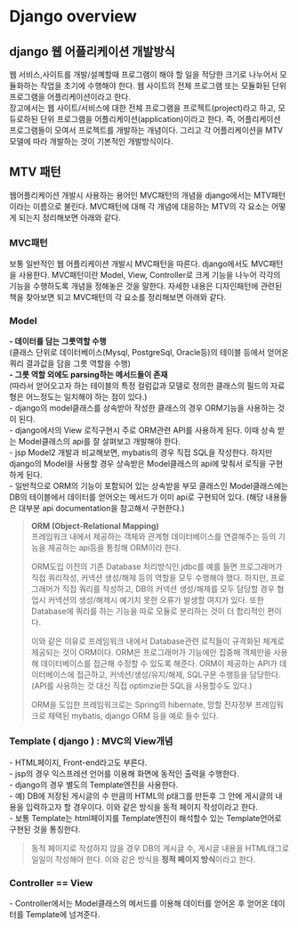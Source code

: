 # Django overview
## django 웹 어플리케이션 개발방식
웹 서비스,사이트를 개발/설꼐할때 프로그램이 해야 할 일을 적당한 크기로 나누어서 모듈화하는 작업을 초기에 수행해야 한다. 웹 사이트의 전체 프로그램 또는 모듈화된 단위 프로그램을 어플리케이션이라고 한다.  
장고에서는 웹 사이트/서비스에 대한 전체 프로그램을 프로젝트(project)라고 하고, 모듀로하된 단위 프로그램을 어플리케이션(application)이라고 한다. 즉, 어플리케이션 프로그램들이 모여서 프로젝트를 개발하는 개념이다. 그리고 각 어플리케이션을 MTV모델에 따라 개발하는 것이 기본적인 개발방식이다.  
## MTV 패턴
웹어플리케이션 개발시 사용하는 용어인 MVC패턴의 개념을 django에서는 MTV패턴이라는 이름으로 불린다. MVC패턴에 대해 각 개념에 대응하는 MTV의 각 요소는 어떻게 되는지 정리해보면 아래와 같다.
### MVC패턴
보통 일반적인 웹 어플리케이션 개발시 MVC패턴을 따른다. django에서도 MVC패턴을 사용한다. MVC패턴이란 Model, View, Controller로 크게 기능을 나누어 각각의 기능을 수행하도록 개념을 정해놓은 것을 말한다. 자세한 내용은 디자인패턴에 관련된 책을 찾아보면 되고 MVC패턴의 각 요소를 정리해보면 아래와 같다.  

### Model
**- 데이터를 담는 그릇역할 수행**  
 (클래스 단위로 데이터베이스(Mysql, PostgreSql, Oracle등)의 테이블 등에서 얻어온 쿼리 결과값을 담을 그릇 역할을 수행)  
 **- 그릇 역할 외에도 parsing하는 메서드들이 존재**  
 (따라서 얻어오고자 하는 테이블의 특정 컬럼값과 모델로 정의한 클래스의 필드의 자료형은 어느정도는 일치해야 하는 점이 있다.)  
 \- django의 model클래스를 상속받아 작성한 클래스의 경우 ORM기능을 사용하는 것이 된다.  
 \- django에서의 View 로직구현시 주로 ORM관련 API를 사용하게 된다. 이때 상속 받는 Model클래스의 api를 잘 살펴보고 개발해야 한다.  
 \- jsp Model2 개발과 비교해보면, mybatis의 경우 직접 SQL을 작성한다. 하지만 django의 Model을 사용할 경우 상속받은 Model클래스의 api에 맞춰서 로직을 구현하게 된다.  
 \- 일반적으로 ORM의 기능이 포함되어 있는 상속받을 부모 클래스인 Model클래스에는 DB의 테이블에서 데이터를 얻어오는 메서드가 이미 api로 구현되어 있다. (해당 내용들은 대부분 api documentation을 참고해서 구현한다.)  

> **ORM (Object-Relational Mapping)**  
프레임워크 내에서 제공하는 객체와 관계형 데이터베이스를 연결해주는 등의 기능을 제공하는 api등을 통칭해 ORM이라 한다.  
> 
> ORM도입 이전의 기존 Database 처리방식인 jdbc를 예를 들면 프로그래머가 직접 쿼리작성, 커넥션 생성/해제 등의 역할을 모두 수행해야 했다. 하지만, 프로그래머가 직접 쿼리를 작성하고, DB의 커넥션 생성/해제를 모두 담당할 경우 협업시 커넥션의 생성/해제시 예기치 못한 오류가 발생할 여지가 있다. 또한 Database에 쿼리를 하는 기능을 따로 모듈로 분리하는 것이 더 합리적인 편이다.  
> 
> 이와 같은 이유로 프레임워크 내에서 Database관련 로직들이 규격화된 체계로 제공되는 것이 ORM이다. ORM은 프로그래머가 기능에만 집중해 객체만을 사용해 데이터베이스를 접근해 수정할 수 있도록 해준다. ORM이 제공하는 API가 데이터베이스에 접근하고, 커넥션/생성/유지/해제, SQL구문 수행등을 담당한다. (API를 사용하는 것 대신 직접 optimzie한 SQL을 사용할수도 있다.)  
> 
> ORM을 도입한 프레임워크로는 Spring의 hibernate, 망할 전자정부 프레임워크로 채택된 mybatis, django ORM 등을 예로 들수 있다.  
   
### Template ( django ) : MVC의 View개념
 \- HTML페이지, Front-end라고도 부른다.  
 \- jsp의 경우 익스프레션 언어를 이용해 화면에 동적인 출력을 수행한다.  
 \- django의 경우 별도의 Template엔진을 사용한다.  
 \- 예) DB에 저장된 게시글의 수 만큼의 HTML의 p태그를 만든후 그 안에 게시글의 내용을 입력하고자 할 경우이다. 이와 같은 방식을 동적 페이지 작성이라고 한다.  
 \- 보통 Template는 html페이지를 Template엔진이 해석할수 있는 Template언어로 구현된 것을 통칭한다.  

> 동적 페이지로 작성하지 않을 경우 DB의 게시글 수, 게시글 내용을 HTML태그로 일일이 작성해야 한다. 이와 같은 방식을 **정적 페이지 방식**이라고 한다.


### Controller == View  
   \- Controller에서는 Model클래스의 메서드를 이용해 데이터를 얻어온 후 얻어온 데이터를 Template에 넘겨준다. 
   




